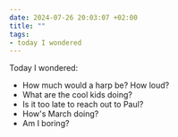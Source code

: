 ```yaml
---
date: 2024-07-26 20:03:07 +02:00
title: ""
tags:
- today I wondered
---
```

Today I wondered:

- How much would a harp be? How loud?
- What are the cool kids doing?
- Is it too late to reach out to Paul?
- How's March doing?
- Am I boring?
